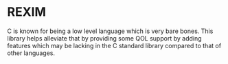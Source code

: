 # REXIM

C is known for being a low level language which is very bare bones. This library helps alleviate that by providing some QOL support by adding features which may be lacking in the C standard library compared to that of other languages. 

